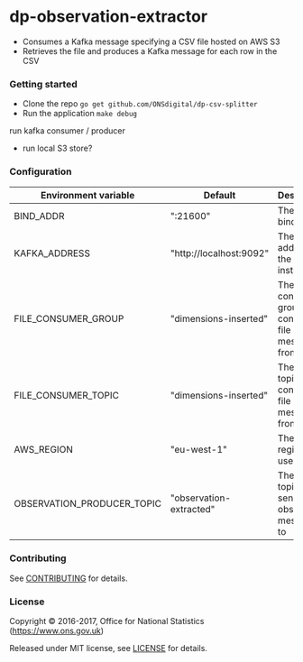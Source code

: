 dp-observation-extractor
================

* Consumes a Kafka message specifying a CSV file hosted on AWS S3
* Retrieves the file and produces a Kafka message for each row in the CSV

### Getting started

* Clone the repo `go get github.com/ONSdigital/dp-csv-splitter`
* Run the application `make debug`

run kafka consumer / producer
* run local S3 store?

### Configuration

| Environment variable       | Default                 | Description
| ---------------------------| ----------------------- | ----------------------------------------------------
| BIND_ADDR                  | ":21600"                | The port to bind to
| KAFKA_ADDRESS              | "http://localhost:9092" | The address of the Kafka instance
| FILE_CONSUMER_GROUP        | "dimensions-inserted"   | The Kafka consumer group to consume file messages from
| FILE_CONSUMER_TOPIC        | "dimensions-inserted"   | The Kafka topic to consume file messages from
| AWS_REGION                 | "eu-west-1"             | The AWS region to use
| OBSERVATION_PRODUCER_TOPIC | "observation-extracted" | The Kafka topic to send the observation messages to

### Contributing

See [CONTRIBUTING](CONTRIBUTING.md) for details.

### License

Copyright © 2016-2017, Office for National Statistics (https://www.ons.gov.uk)

Released under MIT license, see [LICENSE](LICENSE.md) for details.
